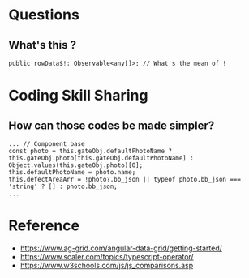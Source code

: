# Questions
## What's this ?
`public rowData$!: Observable<any[]>; // What's the mean of !`

# Coding Skill Sharing
## How can those codes be made simpler?
```
... // Component base
const photo = this.gateObj.defaultPhotoName ? this.gateObj.photo[this.gateObj.defaultPhotoName] : Object.values(this.gateObj.photo)[0];
this.defaultPhotoName = photo.name;
this.defectAreaArr = !photo?.bb_json || typeof photo.bb_json === 'string' ? [] : photo.bb_json;
...
```

# Reference
- https://www.ag-grid.com/angular-data-grid/getting-started/
- https://www.scaler.com/topics/typescript-operator/
- https://www.w3schools.com/js/js_comparisons.asp
